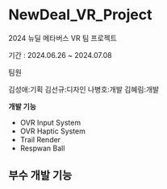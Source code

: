 # NewDeal_VR_Project
2024 뉴딜 메타버스 VR 팀 프로젝트

기간 : 2024.06.26 ~ 2024.07.08

팀원

김성애:기획
김선규:디자인
나병호:개발
김혜림:개발

**개발 기능**

- OVR Input System
- OVR Haptic System
- Trail Render
- Respwan Ball
  
**부수 개발 기능**
- 
